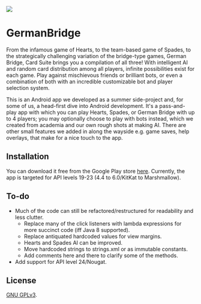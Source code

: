 ![](http://gchan5.github.io/img/feature2.png)

# GermanBridge

From the infamous game of Hearts, to the team-based game of Spades, to the strategically challenging variation of the 
bridge-type games, German Bridge, Card Suite brings you a compilation of all three! With intelligent AI and random card 
distribution among all players, infinite possibilities exist for each game. Play against mischievous friends or brilliant 
bots, or even a combination of both with an incredible customizable bot and player selection system. 

This is an Android app we developed as a summer side-project and, for some of us, a head-first dive into Android development. 
It's a pass-and-play app with which you can play Hearts, Spades, or German Bridge with up to 4 players; you may optionally
choose to play with bots instead, which we created from academia and our own rough shots at making AI. There are other small
features we added in along the wayside e.g. game saves, help overlays, that make for a nice touch to the app.

## Installation

You can download it free from the Google Play store [here](https://play.google.com/store/apps/details?id=com.gtjgroup.cardsuite&hl=en).
Currently, the app is targeted for API levels 19-23 (4.4 to 6.0/KitKat to Marshmallow).

## To-do

* Much of the code can still be refactored/restructured for readability and less clutter.
  * Replace many of the click listeners with lambda expressions for more succinct code (iff Java 8 supported).
  * Replace antiquated hardcoded values for view margins.
  * Hearts and Spades AI can be improved.
  * Move hardcoded strings to strings.xml or as immutable constants.
  * Add comments here and there to clarify some of the methods.
* Add support for API level 24/Nougat.

## License

[GNU GPLv3](https://github.com/gorhill/uBlock/blob/master/LICENSE.txt).
